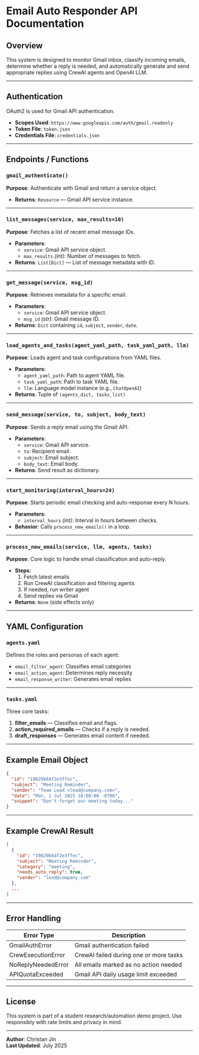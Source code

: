 # Email Auto Responder API Documentation

## Overview
This system is designed to monitor Gmail inbox, classify incoming emails, determine whether a reply is needed, and automatically generate and send appropriate replies using CrewAI agents and OpenAI LLM.

---

## Authentication
OAuth2 is used for Gmail API authentication.

- **Scopes Used**: `https://www.googleapis.com/auth/gmail.readonly`
- **Token File**: `token.json`
- **Credentials File**: `credentials.json`

---

## Endpoints / Functions

### `gmail_authenticate()`
**Purpose**: Authenticate with Gmail and return a service object.
- **Returns**: `Resource` — Gmail API service instance.

---

### `list_messages(service, max_results=10)`
**Purpose**: Fetches a list of recent email message IDs.
- **Parameters**:
  - `service`: Gmail API service object.
  - `max_results` *(int)*: Number of messages to fetch.
- **Returns**: `List[Dict]` — List of message metadata with ID.

---

### `get_message(service, msg_id)`
**Purpose**: Retrieves metadata for a specific email.
- **Parameters**:
  - `service`: Gmail API service object.
  - `msg_id` *(str)*: Gmail message ID.
- **Returns**: `Dict` containing `id`, `subject`, `sender`, `date`.

---

### `load_agents_and_tasks(agent_yaml_path, task_yaml_path, llm)`
**Purpose**: Loads agent and task configurations from YAML files.
- **Parameters**:
  - `agent_yaml_path`: Path to agent YAML file.
  - `task_yaml_path`: Path to task YAML file.
  - `llm`: Language model instance (e.g., `ChatOpenAI`)
- **Returns**: Tuple of `(agents_dict, tasks_list)`

---

### `send_message(service, to, subject, body_text)`
**Purpose**: Sends a reply email using the Gmail API.
- **Parameters**:
  - `service`: Gmail API service.
  - `to`: Recipient email.
  - `subject`: Email subject.
  - `body_text`: Email body.
- **Returns**: Send result as dictionary.

---

### `start_monitoring(interval_hours=24)`
**Purpose**: Starts periodic email checking and auto-response every N hours.
- **Parameters**:
  - `interval_hours` *(int)*: Interval in hours between checks.
- **Behavior**: Calls `process_new_emails()` in a loop.

---

### `process_new_emails(service, llm, agents, tasks)`
**Purpose**: Core logic to handle email classification and auto-reply.
- **Steps**:
  1. Fetch latest emails
  2. Run CrewAI classification and filtering agents
  3. If needed, run writer agent
  4. Send replies via Gmail
- **Returns**: `None` (side effects only)

---

## YAML Configuration

### `agents.yaml`
Defines the roles and personas of each agent:
- `email_filter_agent`: Classifies email categories
- `email_action_agent`: Determines reply necessity
- `email_response_writer`: Generates email replies

---

### `tasks.yaml`
Three core tasks:
1. **filter_emails** — Classifies email and flags.
2. **action_required_emails** — Checks if a reply is needed.
3. **draft_responses** — Generates email content if needed.

---

## Example Email Object

```json
{
  "id": "19829b64f2e3ffec",
  "subject": "Meeting Reminder",
  "sender": "Team Lead <lead@company.com>",
  "date": "Mon, 1 Jul 2025 10:00:00 -0700",
  "snippet": "Don't forget our meeting today..."
}
```

---

## Example CrewAI Result

```json
[
  {
    "id": "19829b64f2e3ffec",
    "subject": "Meeting Reminder",
    "category": "meeting",
    "needs_auto_reply": true,
    "sender": "lead@company.com"
  },
  ...
]
```

---

## Error Handling

| Error Type           | Description                                   |
|----------------------|-----------------------------------------------|
| GmailAuthError       | Gmail authentication failed                   |
| CrewExecutionError   | CrewAI failed during one or more tasks        |
| NoReplyNeededError   | All emails marked as no action needed         |
| APIQuotaExceeded     | Gmail API daily usage limit exceeded          |

---

## License
This system is part of a student research/automation demo project. Use responsibly with rate limits and privacy in mind.

---

**Author**: Christan Jin  
**Last Updated**: July 2025

